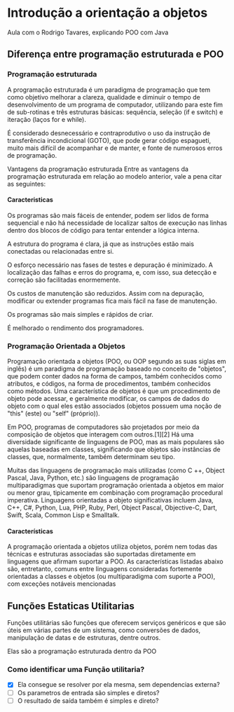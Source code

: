 # Introdução a orientação a objetos

Aula com o Rodrigo Tavares, explicando POO com Java

## Diferença entre programação estruturada e POO

### Programação estruturada

A programação estruturada é um paradigma de programação que tem como objetivo melhorar a clareza, qualidade e diminuir o tempo de desenvolvimento de um programa de computador, utilizando para este fim de sub-rotinas e três estruturas básicas: sequência, seleção (if e switch) e iteração (laços for e while).

É considerado desnecessário e contraprodutivo o uso da instrução de transferência incondicional (GOTO), que pode gerar código espagueti, muito mais difícil de acompanhar e de manter, e fonte de numerosos erros de programação.

Vantagens da programação estruturada
Entre as vantagens da programação estruturada em relação ao modelo anterior, vale a pena citar as seguintes:

#### Caracteristicas
Os programas são mais fáceis de entender, podem ser lidos de forma sequencial e não há necessidade de localizar saltos de execução nas linhas dentro dos blocos de código para tentar entender a lógica interna.

A estrutura do programa é clara, já que as instruções estão mais conectadas ou relacionadas entre si.

O esforço necessário nas fases de testes e depuração é minimizado. A localização das falhas e erros do programa, e, com isso, sua detecção e correção são facilitadas enormemente.

Os custos de manutenção são reduzidos. Assim com na depuração, modificar ou extender programas fica mais fácil na fase de manutenção.

Os programas são mais simples e rápidos de criar.

É melhorado o rendimento dos programadores.

### Programação Orientada a Objetos

Programação orientada a objetos (POO, ou OOP segundo as suas siglas em inglês) é um paradigma de programação baseado no conceito de "objetos", que podem conter dados na forma de campos, também conhecidos como atributos, e códigos, na forma de procedimentos, também conhecidos como métodos. Uma característica de objetos é que um procedimento de objeto pode acessar, e geralmente modificar, os campos de dados do objeto com o qual eles estão associados (objetos possuem uma noção de "this" (este) ou "self" (próprio)).

Em POO, programas de computadores são projetados por meio da composição de objetos que interagem com outros.[1][2] Há uma diversidade significante de linguagens de POO, mas as mais populares são aquelas baseadas em classes, significando que objetos são instâncias de classes, que, normalmente, também determinam seu tipo.

Muitas das linguagens de programação mais utilizadas (como C ++, Object Pascal, Java, Python, etc.) são linguagens de programação multiparadigmas que suportam programação orientada a objetos em maior ou menor grau, tipicamente em combinação com programação procedural imperativa. Linguagens orientadas a objeto significativas incluem Java, C++, C#, Python, Lua, PHP, Ruby, Perl, Object Pascal, Objective-C, Dart, Swift, Scala, Common Lisp e Smalltalk.

#### Características 

A programação orientada a objetos utiliza objetos, porém nem todas das técnicas e estruturas associadas são suportadas diretamente em linguagens que afirmam suportar a POO. As características listadas abaixo são, entretanto, comuns entre linguagens consideradas fortemente orientadas a classes e objetos (ou multiparadigma com suporte a POO), com exceções notáveis mencionadas


## Funções Estaticas Utilitarias

Funções utilitárias são funções que oferecem serviços genéricos e que são úteis em várias
partes de um sistema, como conversões de dados, manipulação de datas e de estruturas, dentre outros.

Elas são a programação estruturada dentro da POO

### Como identificar uma Função utilitaria?

- [x] Ela consegue se resolver por ela mesma, sem dependencias externa?
- [ ] Os parametros de entrada são simples e diretos?
- [ ] O resultado de saída também é simples e direto?
